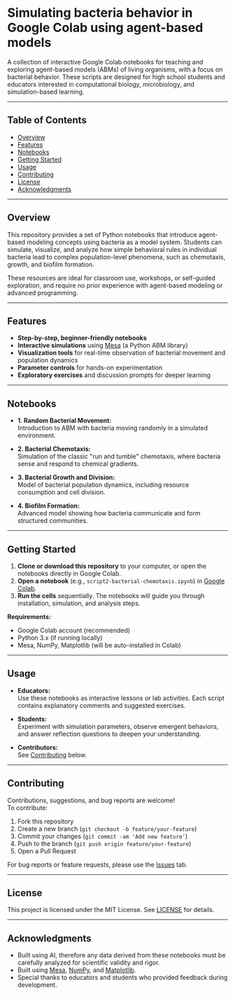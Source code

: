 # Simulating bacteria behavior in Google Colab using agent-based models 

A collection of interactive Google Colab notebooks for teaching and exploring agent-based models (ABMs) of living organisms, with a focus on bacterial behavior. These scripts are designed for high school students and educators interested in computational biology, microbiology, and simulation-based learning.

---

## Table of Contents

- [Overview](#overview)
- [Features](#features)
- [Notebooks](#notebooks)
- [Getting Started](#getting-started)
- [Usage](#usage)
- [Contributing](#contributing)
- [License](#license)
- [Acknowledgments](#acknowledgments)

---

## Overview

This repository provides a set of Python notebooks that introduce agent-based modeling concepts using bacteria as a model system. Students can simulate, visualize, and analyze how simple behavioral rules in individual bacteria lead to complex population-level phenomena, such as chemotaxis, growth, and biofilm formation.

These resources are ideal for classroom use, workshops, or self-guided exploration, and require no prior experience with agent-based modeling or advanced programming.

---

## Features

- **Step-by-step, beginner-friendly notebooks**  
- **Interactive simulations** using [Mesa](https://mesa.readthedocs.io/en/stable/) (a Python ABM library)
- **Visualization tools** for real-time observation of bacterial movement and population dynamics
- **Parameter controls** for hands-on experimentation
- **Exploratory exercises** and discussion prompts for deeper learning

---

## Notebooks

- **1. Random Bacterial Movement:**  
  Introduction to ABM with bacteria moving randomly in a simulated environment.

- **2. Bacterial Chemotaxis:**  
  Simulation of the classic "run and tumble" chemotaxis, where bacteria sense and respond to chemical gradients.

- **3. Bacterial Growth and Division:**  
  Model of bacterial population dynamics, including resource consumption and cell division.

- **4. Biofilm Formation:**  
  Advanced model showing how bacteria communicate and form structured communities.

---

## Getting Started

1. **Clone or download this repository** to your computer, or open the notebooks directly in Google Colab.
2. **Open a notebook** (e.g., `script2-bacterial-chemotaxis.ipynb`) in [Google Colab](https://colab.research.google.com/).
3. **Run the cells** sequentially. The notebooks will guide you through installation, simulation, and analysis steps.

**Requirements:**
- Google Colab account (recommended)
- Python 3.x (if running locally)
- Mesa, NumPy, Matplotlib (will be auto-installed in Colab)

---

## Usage

- **Educators:**  
  Use these notebooks as interactive lessons or lab activities. Each script contains explanatory comments and suggested exercises.

- **Students:**  
  Experiment with simulation parameters, observe emergent behaviors, and answer reflection questions to deepen your understanding.

- **Contributors:**  
  See [Contributing](#contributing) below.

---

## Contributing

Contributions, suggestions, and bug reports are welcome!  
To contribute:

1. Fork this repository
2. Create a new branch (`git checkout -b feature/your-feature`)
3. Commit your changes (`git commit -am 'Add new feature'`)
4. Push to the branch (`git push origin feature/your-feature`)
5. Open a Pull Request

For bug reports or feature requests, please use the [Issues](../../issues) tab.

---

## License

This project is licensed under the MIT License. See [LICENSE](LICENSE) for details.

---

## Acknowledgments

- Built using AI, therefore any data derived from these notebooks must be carefully analyzed for scientific validity and rigor.
- Built using [Mesa](https://mesa.readthedocs.io/en/stable/), [NumPy](https://numpy.org/), and [Matplotlib](https://matplotlib.org/).
- Special thanks to educators and students who provided feedback during development.
